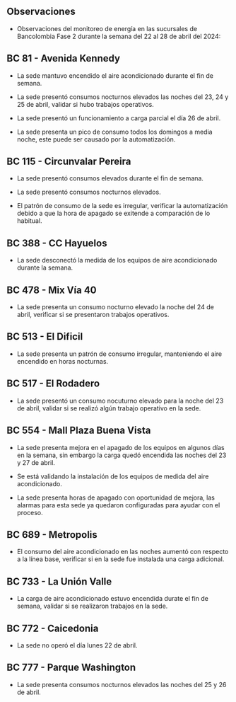 ## Observaciones

<div align="right">

<!--<span style="font-size: smaller;"> Reporte semanal elaborado 02/01/2024</span> -->

</div>

- Observaciones del monitoreo de energía en las sucursales de Bancolombia Fase 2 durante la semana del 22 al 28 de abril del 2024:

<!--## BC 73 - Pereira

<!-- - El lunes 1 de abril la carga de aire acondicionado fue mayor que los otros días -->

 ## BC 81 - Avenida Kennedy

- La sede mantuvo encendido el aire acondicionado durante el fin de semana. 

- La sede presentó consumos nocturnos elevados las noches del 23, 24 y 25 de abril, validar si hubo trabajos operativos.

- La sede presentó un funcionamiento a carga parcial el día 26 de abril.

- La sede presenta un pico de consumo todos los domingos a media noche, este puede ser causado por la automatización.

<!-- ## BC 111 - Corozal

<!-- - La sede presentó un consumo nocturno elevado la noche del 11 de Marzo. -->
<!-- Se corrige novedad de la carga del AA, para el 2 de mayo se puede tomar sede como referencia. Carga del aire era muy pequeña -->
## BC 115 - Circunvalar Pereira

- La sede presentó consumos elevados durante el fin de semana.

- La sede presentó consumos nocturnos elevados.

- El patrón de consumo de la sede es irregular, verificar la automatización debido a que la hora de apagado se exitende a comparación de lo habitual. 


<!-- -El cambio que presento la sede fue porque se pusieron las cargas de los cajeros que siempre funcionan -->

<!-- - La sede modificó su patrón de consumo histórico a partir del 30 de noviembre de 2023, especialmente en lo que respecta a los consumos nocturnos.-->

<!-- Se normaliza la novedad en la carga de aire acondicionado fuera del horario laboral a partir del 25 de noviembre, lo que resultará en una disminución en el consumo de energía y se reflejará en ahorros.-->
<!-- ## BC 265 Valle de Lili

- 


<!--## BC 332 - Zipaquira

- Se validan los consumos con la facturación y se determina que son estables. -->

<!-- ## BC 367 - Granada Meta 

- La sede normalizó su patrón de consumo.-->

<!--## BC 384 - Anapoima 

- Los días miércoles la sede apaga a el aire acondicionado a las 20:00 horas se sugiere realizar el apagado al igual que los otros días cuya hora es a las 19:00 horas.-->

## BC 388 - CC Hayuelos

- La sede desconectó la medida de los equipos de aire acondicionado durante la semana.

## BC 478 - Mix Vía 40 

- La sede presenta un consumo nocturno elevado la noche del 24 de abril, verificar si se presentaron trabajos operativos.

## BC 513 - El Dificil

<!-- - Para la sede se debe validar la instalación de las medidas de los equipos de aire.-->

- La sede presenta un patrón de consumo irregular, manteniendo el aire encendido en horas nocturnas.


<!--## BC 516 - Santa Marta-->

 ## BC 517 - El Rodadero 
- La sede presentó un consumo nocuturno elevado para la noche del 23 de abril, validar si se realizó algún trabajo operativo en la sede.

<!-- - La sede presenta que la carga del aire es mayor a la totalizadora. -->

 ## BC 554 - Mall Plaza Buena Vista

 - La sede presenta mejora en el apagado de los equipos en algunos días en la semana, sin embargo la carga quedó encendida las noches del 23 y 27 de abril.

- Se está validando la instalación de los equipos de medida del aire acondicionado.

- La sede presenta horas de apagado con oportunidad de mejora, las alarmas para esta sede ya quedaron configuradas para ayudar con el proceso.


<!--## BC 681 - Cerete

- Se está validando la instalación de los equipos de medida del aire acondicionado.

- La sede normalizó su patrón de consumo.-->

<!--## BC 687 - Planeta Rica

- -->

## BC 689 - Metropolis 

- El consumo del aire acondicionado en las noches aumentó con respecto a la línea base, verificar si en la sede fue instalada una carga adicional.

## BC 733 - La Unión Valle

- La carga de aire acondicionado estuvo encendida durate el fin de semana, validar si se realizaron trabajos en la sede. 

<!-- - La sede presenta altos consumos nocturnos durante toda la semana. -->

## BC 772 - Caicedonia

- La sede no operó el día lunes 22 de abril.

<!--## BC 775 - Bulevar 54 -->

 ## BC 777 - Parque Washington 

- La sede presenta consumos nocturnos elevados las noches del 25 y 26 de abril.

<!-- ## BC 781 - Prado Plaza

- -->

<!-- ## BC 802 - Puerto Lopez 

- La sede presenta un pico de consumo el sábado en la mañana.